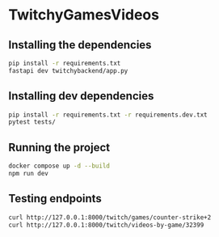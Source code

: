 # TwitchyGamesVideos

## Installing the dependencies

```bash
pip install -r requirements.txt
fastapi dev twitchybackend/app.py
```

## Installing dev dependencies

```bash
pip install -r requirements.txt -r requirements.dev.txt
pytest tests/
```

## Running the project

```bash
docker compose up -d --build
npm run dev
```

## Testing endpoints

```bash
curl http://127.0.0.1:8000/twitch/games/counter-strike+2
curl http://127.0.0.1:8000/twitch/videos-by-game/32399
```
